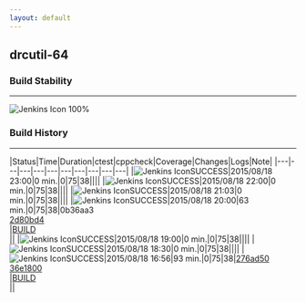 ```yaml
---
layout: default
---
```

## drcutil-64
### Build Stability
___
![Jenkins Icon](http://jenkinshrg.github.io/images/48x48/health-80plus.png)
100%
  
### Build History
___
|Status|Time|Duration|<span class='badge'>ctest</span>|<span class='badge'>cppcheck</span>|Coverage|Changes|Logs|Note|
|---|---|---|---|---|---|---|---|---|---|
|![Jenkins Icon](http://jenkinshrg.github.io/images/24x24/blue.png)SUCCESS|2015/08/18 23:00|0 min.|0|75|38||||
|![Jenkins Icon](http://jenkinshrg.github.io/images/24x24/blue.png)SUCCESS|2015/08/18 22:00|0 min.|0|75|38||||
|![Jenkins Icon](http://jenkinshrg.github.io/images/24x24/blue.png)SUCCESS|2015/08/18 21:03|0 min.|0|75|38||||
|![Jenkins Icon](http://jenkinshrg.github.io/images/24x24/blue.png)SUCCESS|2015/08/18 20:00|63 min.|0|75|38|0b36aa3<br>[2d80bd4](https://github.com/jrl-umi3218/hmc2/commit/2d80bd4)<br>|[BUILD](https://drive.google.com/file/d/0B54sHwaxmuM4aFBXbVFHVE1VZVk/view?usp=drivesdk)<br>||
|![Jenkins Icon](http://jenkinshrg.github.io/images/24x24/blue.png)SUCCESS|2015/08/18 19:00|0 min.|0|75|38||||
|![Jenkins Icon](http://jenkinshrg.github.io/images/24x24/blue.png)SUCCESS|2015/08/18 18:30|0 min.|0|75|38||||
|![Jenkins Icon](http://jenkinshrg.github.io/images/24x24/blue.png)SUCCESS|2015/08/18 16:56|93 min.|0|75|38|[276ad50](https://github.com/jrl-umi3218/hmc2/commit/276ad50)<br>[36e1800](https://github.com/jrl-umi3218/hrpsys-humanoid/commit/36e1800)<br>|[BUILD](https://drive.google.com/file/d/0B54sHwaxmuM4a3VtTmdidV9ieUk/view?usp=drivesdk)<br>||
